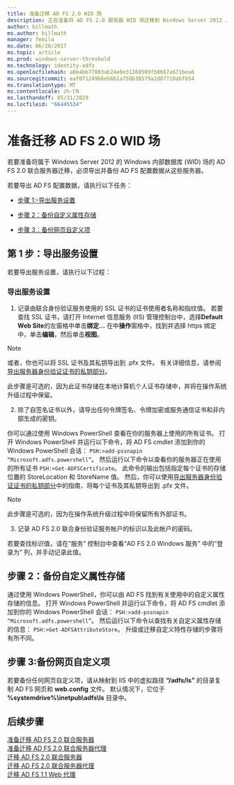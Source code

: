 ```yaml
---
title: 准备迁移 AD FS 2.0 WID 场
description: 正在准备将 AD FS 2.0 服务器 WID 场迁移到 Windows Server 2012 上提供的信息。
author: billmath
ms.author: billmath
manager: femila
ms.date: 06/28/2017
ms.topic: article
ms.prod: windows-server-threshold
ms.technology: identity-adfs
ms.openlocfilehash: a0e4bb77003ab24e0e31268509fb8667a671bea6
ms.sourcegitcommit: eaf071249b6eb6b1a758b38579a2d87710abfb54
ms.translationtype: MT
ms.contentlocale: zh-CN
ms.lasthandoff: 05/31/2019
ms.locfileid: "66445534"
---
```

# <a name="prepare-to-migrate-an-ad-fs-20-wid-farm"></a>准备迁移 AD FS 2.0 WID 场  
 若要准备将属于 Windows Server 2012 的 Windows 内部数据库 (WID) 场的 AD FS 2.0 联合服务器迁移，必须导出并备份 AD FS 配置数据从这些服务器。  
  
 若要导出 AD FS 配置数据，请执行以下任务：  
  
-   [步骤 1:-导出服务设置](#step-1-export-service-settings)  
  
-   [步骤 2：备份自定义属性存储](#step-2-back-up-custom-attribute-stores)  
  
-   [步骤 3：备份网页自定义项](#step-3-back-up-webpage-customizations)  
  
## <a name="step-1-export-service-settings"></a>第 1 步：导出服务设置  
 若要导出服务设置，请执行以下过程：  
  
### <a name="to-export-service-settings"></a>导出服务设置  
  
1.  记录由联合身份验证服务使用的 SSL 证书的证书使用者名称和指纹值。 若要查找 SSL 证书，请打开 Internet 信息服务 (IIS) 管理控制台中，选择**Default Web Site**的左窗格中单击**绑定...** 在中**操作**窗格中，找到并选择 https 绑定中，单击**编辑**，然后单击**视图**。  
  
> [!NOTE]
>  或者，你也可以将 SSL 证书及其私钥导出到 .pfx 文件。 有关详细信息，请参阅 [导出服务器身份验证证书的私钥部分](Export-the-Private-Key-Portion-of-a-Server-Authentication-Certificate.md)。  
>   
>  此步骤是可选的，因为此证书存储在本地计算机个人证书存储中，并将在操作系统升级过程中保留。  
  
2. 除了自签名证书以外，请导出任何令牌签名、令牌加密或服务通信证书和非内部生成的密钥。  
  
你可以通过使用 Windows PowerShell 查看在你的服务器上使用的所有证书。 打开 Windows PowerShell 并运行以下命令，将 AD FS cmdlet 添加到你的 Windows PowerShell 会话： `PSH:>add-pssnapin “Microsoft.adfs.powershell”`。 然后运行以下命令以查看你的服务器正在使用的所有证书 `PSH:>Get-ADFSCertificate`。 此命令的输出包括指定每个证书的存储位置的 StoreLocation 和 StoreName 值。  然后，你可以使用[导出服务器身份验证证书的私钥部分](Export-the-Private-Key-Portion-of-a-Server-Authentication-Certificate.md)中的指南，将每个证书及其私钥导出到 .pfx 文件。  
  
> [!NOTE]
>  此步骤是可选的，因为在操作系统升级过程中将保留所有外部证书。  
  
3. 记录 AD FS 2.0 联合身份验证服务帐户的标识以及此帐户的密码。  
  
若要查找标识值，请在“服务”  控制台中查看“AD FS 2.0 Windows 服务”  中的“登录为”  列，并手动记录此值。  
  
## <a name="step-2-back-up-custom-attribute-stores"></a>步骤 2：备份自定义属性存储  
 通过使用 Windows PowerShell，你可以由 AD FS 找到有关使用中的自定义属性存储的信息。 打开 Windows PowerShell 并运行以下命令，将 AD FS cmdlet 添加到你的 Windows PowerShell 会话： `PSH:>add-pssnapin “Microsoft.adfs.powershell”`。 然后运行以下命令以查找有关自定义属性存储的信息： `PSH:>Get-ADFSAttributeStore`。 升级或迁移自定义特性存储的步骤将有所不同。  
  
## <a name="step-3-back-up-webpage-customizations"></a>步骤 3:备份网页自定义项  
 若要备份任何网页自定义项，请从映射到 IIS 中的虚拟路径 **“/adfs/ls”** 的目录复制 AD FS 网页和 **web.config** 文件。 默认情况下，它位于 **%systemdrive%\inetpub\adfs\ls** 目录中。  

## <a name="next-steps"></a>后续步骤
 [准备迁移 AD FS 2.0 联合服务器](prepare-to-migrate-ad-fs-fed-server.md)   
 [准备迁移 AD FS 2.0 联合服务器代理](prepare-to-migrate-ad-fs-fed-proxy.md)   
 [迁移 AD FS 2.0 联合服务器](migrate-the-ad-fs-fed-server.md)   
 [迁移 AD FS 2.0 联合服务器代理](migrate-the-ad-fs-2-fed-server-proxy.md)   
 [迁移 AD FS 1.1 Web 代理](migrate-the-ad-fs-web-agent.md)